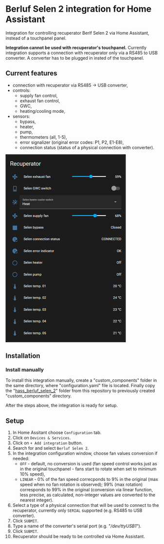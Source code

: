 # Berluf Selen 2 integration for Home Assistant
Integration for controlling recuperator Berlf Selen 2 via Home Assistant, instead of a touchpanel panel.

**Integration cannot be used with recuperator's touchpanel.**
Currently integration supports a connection with recuperator only via a RS485 to USB converter.
A converter has to be plugged in insted of the touchpanel.

## Current features
- connection with recuperator via RS485 -> USB converter,
- controls:
    - supply fan control,
    - exhaust fan control,
    - GWC,
    - heating/cooling mode,
- sensors:
    - bypass,
    - heater,
    - pump,
    - thermometers (all, 1-5),
    - error signalizer (original error codes: P1, P2, E1-E8),
    - connection status (status of a physical connection with converter).

![Recuperator in Home Assistant](./resources/hass_recuperator.png)

## Installation

### Install manually

To install this integration manually, create a "custom_components" folder in the same directory, where "configuration.yaml" file is located.
Finally copy the "[hass_berluf_selen_2](./custom_components/hass_berluf_selen_2)" folder from this repository to previously created "custom_components" directory.

After the steps above, the integration is ready for setup.

## Setup
1. In Home Assitant choose `Configuration` tab.
1. Click on `Devices & Services`.
1. Click on `+ Add integration` button.
1. Search for and select `Berluf Selen 2`.
1. In the integration configuration window, choose fan values conversion if needed:
    - `OFF` - default, no conversion is used (fan speed control works just as in the original touchpanel - fans start to rotate when set to minimum 10% speed),
    - `LINEAR` - 0% of the fan speed correcponds to 9% in the original (max speed when no fan rotation is observed); 99% (max rotation) corresponds to 99% in the original (conversion via linear function, less precise, as calculated, non-integer values are converted to the nearest integer).
1. Select a type of a physical connection that will be used to connect to the recuperator, currently only `SERIAL` supported (e.g. RS485 to USB converter).
1. Click `SUBMIT`.
1. Type a name of the converter's serial port (e.g. "*/dev/ttyUSB1*").
1. Click `SUBMIT`.
1. Recuperator should be ready to be controlled via Home Assistant.